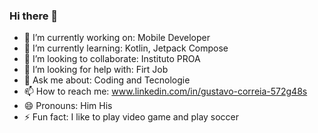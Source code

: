 ### Hi there 👋



- 🔭 I’m currently working on: Mobile Developer
- 🌱 I’m currently learning: Kotlin, Jetpack Compose 
- 👯 I’m looking to collaborate: Instituto PROA
- 🤔 I’m looking for help with: Firt Job
- 💬 Ask me about: Coding and Tecnologie
- 📫 How to reach me: www.linkedin.com/in/gustavo-correia-572g48s
- 😄 Pronouns: Him His
- ⚡ Fun fact: I like to play video game and play soccer

